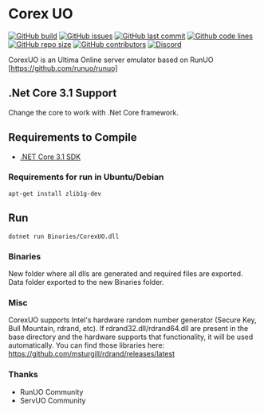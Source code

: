 # Corex UO

[![GitHub build](https://img.shields.io/github/workflow/status/corexuo/CorexUO/Build?logo=github)](https://github.com/CorexUO/CorexUO/actions)
[![GitHub issues](https://img.shields.io/github/issues/corexuo/corexuo.svg)](https://github.com/CorexUO/CorexUO/issues)
[![GitHub last commit](https://img.shields.io/github/last-commit/CorexUO/CorexUO.svg)](https://github.com/CorexUO/CorexUO/)
[![Github code lines](https://img.shields.io/tokei/lines/github/CorexUO/CorexUO.svg)](https://github.com/CorexUO/CorexUO/)
[![GitHub repo size](https://img.shields.io/github/repo-size/CorexUO/CorexUO.svg)](https://github.com/CorexUO/CorexUO/)
[![GitHub contributors](https://img.shields.io/github/contributors/CorexUO/CorexUO.svg)](https://github.com/CorexUO/CorexUO/graphs/contributors)
[![Discord](https://img.shields.io/discord/756152523290705921.svg)](https://discord.gg/DPFd6JM)


CorexUO is an Ultima Online server emulator based on RunUO [https://github.com/runuo/runuo]

## .Net Core 3.1 Support
Change the core to work with .Net Core framework.

## Requirements to Compile
- [.NET Core 3.1 SDK](https://dotnet.microsoft.com/download/dotnet-core/3.1)


### Requirements for run in Ubuntu/Debian

```shell
apt-get install zlib1g-dev
```

## Run

```shell
dotnet run Binaries/CorexUO.dll
```

### Binaries

New folder where all dlls are generated and required files are exported. Data folder exported to the new Binaries folder.

### Misc

CorexUO supports Intel's hardware random number generator (Secure Key, Bull Mountain, rdrand, etc).
If rdrand32.dll/rdrand64.dll are present in the base directory and the hardware supports that functionality, it will be used automatically. You can find those libraries here: https://github.com/msturgill/rdrand/releases/latest

### Thanks

- RunUO Community
- ServUO Community
